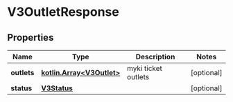 # V3OutletResponse

## Properties
Name | Type | Description | Notes
------------ | ------------- | ------------- | -------------
**outlets** | [**kotlin.Array&lt;V3Outlet&gt;**](V3Outlet.md) | myki ticket outlets |  [optional]
**status** | [**V3Status**](V3Status.md) |  |  [optional]
